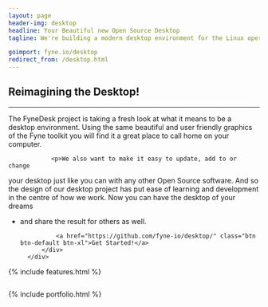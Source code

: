 ```yaml
---
layout: page
header-img: desktop
headline: Your Beautiful new Open Source Desktop
tagline: We're building a modern desktop environment for the Linux operating system. And just like the Fyne toolkit it's open source and free to use! 

goimport: fyne.io/desktop
redirect_from: /desktop.html
---
```


<section class="bg-primary" id="about">
    <div class="container">
        <div class="row">
            <div class="col-lg-8 col-lg-offset-2 text-center">
                <h2 class="section-heading">Reimagining the Desktop!</h2>
                <hr class="light">
		<p class="text-faded">The FyneDesk project is taking a fresh look
at what it means to be a desktop environment. Using the same beautiful and user
friendly graphics of the Fyne toolkit you will find it a great place to call 
home on your computer.</p>

                <p>We also want to make it easy to update, add to or change
your desktop just like you can with any other Open Source software. And so
the design of our desktop project has put ease of learning and development
in the centre of how we work. Now you can have the desktop of your dreams
- and share the result for others as well.</p>

                <a href="https://github.com/fyne-io/desktop/" class="btn btn-default btn-xl">Get Started!</a>
            </div>
        </div>
    </div>
</section>

{% include features.html %}

<section class="bg-primary" id="screenshot">
    <div class="container">
        <div class="row">
            <div class="col-lg-12 text-center">
 
<img src="https://github.com/fyne-io/desktop/raw/develop/desktop-dark-current.png" alt="" />
            </div>
        </div>
    </div>
</section>

{% include portfolio.html %}
